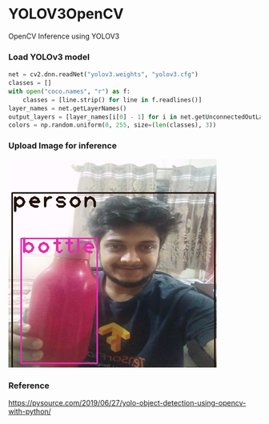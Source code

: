 # YOLOV3OpenCV

OpenCV Inference using YOLOV3

### Load YOLOv3 model

```python
net = cv2.dnn.readNet("yolov3.weights", "yolov3.cfg")
classes = []
with open("coco.names", "r") as f:
    classes = [line.strip() for line in f.readlines()]
layer_names = net.getLayerNames()
output_layers = [layer_names[i[0] - 1] for i in net.getUnconnectedOutLayers()]
colors = np.random.uniform(0, 255, size=(len(classes), 3))
```

### Upload Image for inference

[![image.png](https://github.com/narasimhachakravarti/EVA7/blob/main/Images/11a-output.png)](https://github.com/narasimhachakravarti/EVA7/blob/main/Images/11a-output.png)

### Reference

https://pysource.com/2019/06/27/yolo-object-detection-using-opencv-with-python/
